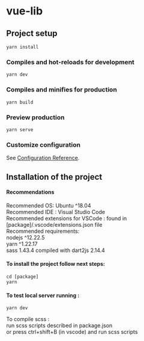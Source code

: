 # vue-lib

## Project setup

```
yarn install
```

### Compiles and hot-reloads for development

```
yarn dev
```

### Compiles and minifies for production

```
yarn build
```

### Preview production

```
yarn serve
```

### Customize configuration

See [Configuration Reference](https://cli.vuejs.org/config/).

## Installation of the project

#### Recommendations

Recommended OS: Ubuntu ^18.04  
Recommended IDE : Visual Studio Code  
Recommended extensions for VSCode : found in [package]/.vscode/extensions.json file  
Recommended requirements:  
nodejs ^12.22.5  
yarn ^1.22.17  
sass 1.43.4 compiled with dart2js 2.14.4

#### To install the project follow next steps:

```
cd [package]
yarn
```

#### To test local server running :

```
yarn dev
```

To compile scss :  
run scss scripts described in package.json  
or press ctrl+shift+B (in vscode) and run scss scripts
